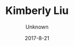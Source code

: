 ---
title: 'Kimberly Liu'
sections:
    -
        heading: 'Game title'
        template: gallery
        images:
            - 42b99a3fbdc6089cc8eff8110fb07f621b884857
            - 42b99a3fbdc6089cc8eff8110fb07f621b884857
            - 42b99a3fbdc6089cc8eff8110fb07f621b884857
            - 42b99a3fbdc6089cc8eff8110fb07f621b884857
            - 42b99a3fbdc6089cc8eff8110fb07f621b884857
        body: "<p><span>Lorem ipsum dolor sit amet, consectetur adipiscing elit. Nunc eu dolor orci. Vestibulum vel mi quis turpis congue laoreet. Duis ligula risus, placerat dictum mi ut, tristique efficitur quam. Praesent varius dolor non lacinia suscipit. Nulla dictum nibh eget scelerisque tristique. Curabitur eu varius metus. Morbi rhoncus enim lectus, eu cursus lorem malesuada eu. Suspendisse potenti. Vestibulum eu congue sapien. Nam commodo semper leo ac blandit. Nunc lorem leo, lobortis sit amet pretium nec, vulputate quis lectus.</span></p>\n\n<ul>\n\t<li><span>Bullet</span></li>\n\t<li><span>Bullet</span></li>\n\t<li><span>Bullet</span></li>\n</ul>\n\n<p><span><a href=\"http://itch.io\">itch.io link</a></span></p>\n"
description: 'Game designer'
meta:
    id: c0dbf5584529ccfd8fe87fe4594ea69819a59d08
    parentId: ""
    language: en
date: '2017-8-21'
author: Unknown
permalink: /
layout: sectionPage
---